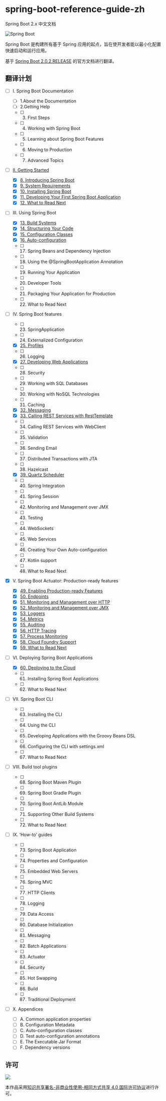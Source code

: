 # spring-boot-reference-guide-zh

Spring Boot 2.x 中文文档

![Spring Boot](https://spring.io/img/homepage/icon-spring-boot.svg)

Spring Boot 是构建所有基于 Spring 应用的起点，旨在使开发者能以最小化配置快速启动和运行应用。

基于 [Spring Boot 2.0.2.RELEASE](https://docs.spring.io/spring-boot/docs/2.0.2.RELEASE/reference/htmlsingle/) 的官方文档进行翻译。

## 翻译计划

- [ ] I. Spring Boot Documentation
  
    - [ ] 1.About the Documentation
    - [ ] 2.Getting Help
    - [ ] 3. First Steps
    - [ ] 4. Working with Spring Boot
    - [ ] 5. Learning about Spring Boot Features
    - [ ] 6. Moving to Production
    - [ ] 7. Advanced Topics

- [ ] [II. Getting Started]()
  
    - [x] [8. Introducing Spring Boot](https://github.com/MyHerux/spring-boot-reference-guide-zh/blob/master/II.Getting-Started/8.Introducing-Spring-Boot.md)
    - [x] [9. System Requirements](https://github.com/MyHerux/spring-boot-reference-guide-zh/blob/master/II.Getting-Started/9.System-Requirements.md)
    - [x] [10. Installing Spring Boot](https://github.com/MyHerux/spring-boot-reference-guide-zh/blob/master/II.Getting-Started/10.Installing-Spring-Boot.md)
    - [x] [11. Developing Your First Spring Boot Application](https://github.com/Jximing/spring-boot-reference-guide-zh/blob/master/II.Getting-Started/11.Developing-Your-First-Spring-Boot-Application)
    - [x] [12. What to Read Next](https://github.com/Jximing/spring-boot-reference-guide-zh/blob/master/II.Getting-Started/12.What-to-Read-Next.md)

- [ ] III. Using Spring Boot
  
    - [x] [13. Build Systems](https://github.com/MyHerux/spring-boot-reference-guide-zh/blob/master/III.Using-Spring-Boot/13.Build-Systems.md)
    - [x] [14. Structuring Your Code](https://github.com/MyHerux/spring-boot-reference-guide-zh/blob/master/III.Using-Spring-Boot/14.Structuring-Your-Code.md)
    - [x] [15. Configuration Classes](https://github.com/MyHerux/spring-boot-reference-guide-zh/blob/master/III.Using-Spring-Boot/15.Configuration-Classes.md)
    - [x] [16. Auto-configuration](https://github.com/MyHerux/spring-boot-reference-guide-zh/blob/master/III.Using-Spring-Boot/16.Auto-configuration.md)
    - [ ] 17. Spring Beans and Dependency Injection
    - [ ] 18. Using the @SpringBootApplication Annotation
    - [ ] 19. Running Your Application
    - [ ] 20. Developer Tools
    - [ ] 21. Packaging Your Application for Production
    - [ ] 22. What to Read Next

- [ ] IV. Spring Boot features

    - [ ] 23. SpringApplication
    - [ ] 24. Externalized Configuration
    - [x] [25. Profiles](https://github.com/MyHerux/spring-boot-reference-guide-zh/blob/master/IV.Spring-Boot-features/25.Profiles.md)
    - [ ] 26. Logging
    - [x] [27. Developing Web Applications](https://github.com/MyHerux/spring-boot-reference-guide-zh/blob/master/IV.Spring-Boot-features/27.Developing-Web-Applications.md)
    - [ ] 28. Security
    - [ ] 29. Working with SQL Databases
    - [ ] 30. Working with NoSQL Technologies
    - [ ] 31. Caching
    - [x] [32. Messaging](https://github.com/MyHerux/spring-boot-reference-guide-zh/blob/master/IV.Spring-Boot-features/32.Messaging.md)
    - [x] [33. Calling REST Services with RestTemplate](https://github.com/MyHerux/spring-boot-reference-guide-zh/blob/master/IV.Spring-Boot-features/33.Calling-REST-Services-with-RestTemplate.md)
    - [ ] 34. Calling REST Services with WebClient
    - [ ] 35. Validation
    - [ ] 36. Sending Email
    - [ ] 37. Distributed Transactions with JTA
    - [ ] 38. Hazelcast
    - [x] [39. Quartz Scheduler](https://github.com/MyHerux/spring-boot-reference-guide-zh/blob/master/IV.Spring-Boot-features/39.Quartz-Scheduler.md)
    - [ ] 40. Spring Integration
    - [ ] 41. Spring Session
    - [ ] 42. Monitoring and Management over JMX
    - [ ] 43. Testing
    - [ ] 44. WebSockets
    - [ ] 45. Web Services
    - [ ] 46. Creating Your Own Auto-configuration
    - [ ] 47. Kotlin support
    - [ ] 48. What to Read Next

- [x] V. Spring Boot Actuator: Production-ready features
  
    - [x] [49. Enabling Production-ready Features](https://github.com/MyHerux/spring-boot-reference-guide-zh/blob/master/V.Spring-Boot-Actuator/49.Enabling-Production-ready-Features.md)
    - [x] [50. Endpoints](https://github.com/MyHerux/spring-boot-reference-guide-zh/blob/master/V.Spring-Boot-Actuator/50.%08Endpoints.md)
    - [x] [51. Monitoring and Management over HTTP](https://github.com/MyHerux/spring-boot-reference-guide-zh/blob/master/V.Spring-Boot-Actuator/51.Monitoring-and-Management-over-HTTP.md)
    - [x] [52. Monitoring and Management over JMX](https://github.com/MyHerux/spring-boot-reference-guide-zh/blob/master/V.Spring-Boot-Actuator/52.Monitoring-and-Management-over-JMX.md)
    - [x] [53. Loggers](https://github.com/MyHerux/spring-boot-reference-guide-zh/blob/master/V.Spring-Boot-Actuator/53.Loggers.md)
    - [x] [54. Metrics](https://github.com/MyHerux/spring-boot-reference-guide-zh/blob/master/V.Spring-Boot-Actuator/54.Metrics.md)
    - [x] [55. Auditing](https://github.com/MyHerux/spring-boot-reference-guide-zh/blob/master/V.Spring-Boot-Actuator/55.Auditing.md)
    - [x] [56. HTTP Tracing](https://github.com/MyHerux/spring-boot-reference-guide-zh/blob/master/V.Spring-Boot-Actuator/56.HTTP-Tracing.md)
    - [x] [57. Process Monitoring](https://github.com/MyHerux/spring-boot-reference-guide-zh/blob/master/V.Spring-Boot-Actuator/57.Process-Monitoring.md)
    - [x] [58. Cloud Foundry Support](https://github.com/MyHerux/spring-boot-reference-guide-zh/blob/master/V.Spring-Boot-Actuator/58.Cloud-Foundry-Support.md)
    - [x] [59. What to Read Next](https://github.com/MyHerux/spring-boot-reference-guide-zh/blob/master/V.Spring-Boot-Actuator/59.What-to-Read-Next.md)

- [ ] VI. Deploying Spring Boot Applications
  
    - [x] [60. Deploying to the Cloud](https://github.com/MyHerux/spring-boot-reference-guide-zh/blob/master/VI.Deploying-Spring-Boot-Applications/60.Deploying-to-the-Cloud.md)
    - [ ] 61. Installing Spring Boot Applications
    - [ ] 62. What to Read Next

- [ ] VII. Spring Boot CLI
  
    - [ ] 63. Installing the CLI
    - [ ] 64. Using the CLI
    - [ ] 65. Developing Applications with the Groovy Beans DSL
    - [ ] 66. Configuring the CLI with settings.xml
    - [ ] 67. What to Read Next

- [ ] VIII. Build tool plugins
  
    - [ ] 68. Spring Boot Maven Plugin
    - [ ] 69. Spring Boot Gradle Plugin
    - [ ] 70. Spring Boot AntLib Module
    - [ ] 71. Supporting Other Build Systems
    - [ ] 72. What to Read Next

- [ ] IX. ‘How-to’ guides
  
    - [ ] 73. Spring Boot Application
    - [ ] 74. Properties and Configuration
    - [ ] 75. Embedded Web Servers
    - [ ] 76. Spring MVC
    - [ ] 77. HTTP Clients
    - [ ] 78. Logging
    - [ ] 79. Data Access
    - [ ] 80. Database Initialization
    - [ ] 81. Messaging
    - [ ] 82. Batch Applications
    - [ ] 83. Actuator
    - [ ] 84. Security
    - [ ] 85. Hot Swapping
    - [ ] 86. Build
    - [ ] 87. Traditional Deployment

- [ ] X. Appendices
  
    - [ ] A. Common application properties
    - [ ] B. Configuration Metadata
    - [ ] C. Auto-configuration classes
    - [ ] D. Test auto-configuration annotations
    - [ ] E. The Executable Jar Format
    - [ ] F. Dependency versions

## 许可
![](https://i.creativecommons.org/l/by-nc-sa/4.0/88x31.png)

本作品采用[知识共享署名-非商业性使用-相同方式共享 4.0 国际许可协议](http://creativecommons.org/licenses/by-nc-sa/4.0/)进行许可。
